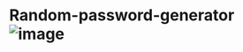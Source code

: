 # Random-password-generator![image](https://user-images.githubusercontent.com/113086314/235051482-0f98115a-b0ef-425a-8370-2c8b96ca68f3.png)
